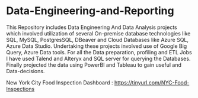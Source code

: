 # Data-Engineering-and-Reporting

This Repository includes Data Engineering And Data Analysis projects which involved utilization of several On-premise database technologies like SQL, MySQL, PostgresSQL, DBeaver and Cloud Databases like Azure SQL, Azure Data Studio.
Undertaking these projects involved use of Google Big Query, Azure Data tools.
For all the Data preparation, profiling and ETL Jobs I have used Talend and Alteryx and SQL server for querying the Databases.
Finally projected the data using PowerBI and Tableau to gain useful and Data-decisions.


New York City Food Inspection Dashboard : https://tinyurl.com/NYC-Food-Inspections
